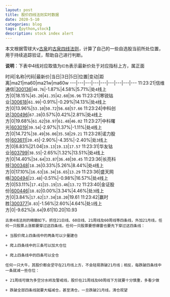 ```yaml
---
layout: post
title: 股价四线法则实时数据
date: 2020-5-10
categories: blog
tags: [python,stock]
description: stock index alert
---
```



本文根据雪球大v[古泉](https://xueqiu.com/u/7148646888)的[古泉四线法则](https://xueqiu.com/7148646888/130498192)，计算了自己的一些自选股当前所处位置，用于持续追踪验证，帮助自己进行判断。

**说明**：下表中4线对应取值为`红色`表示最新价处于对应指标上方，属正面

时间|名称|代码|最新价|当日|3日|5日|位置|变动|距离|ma21|ma60|ma21w|ma60w
---|---|---|---|---|---|---|---|---
11:23:21|信维通信|[300136](https://xueqiu.com/S/SZ300136)|`48.76`|-1.87%|4.58%|5.71%|处`4`线上方|0|18.15%|`45.20`|`41.35`|`42.60`|`36.96`
11:23:21|寒锐钴业|[300618](https://xueqiu.com/S/SZ300618)|`61.99`|-0.91%|-0.29%|14.13%|处`4`线上方|0|13.96%|`53.10`|`50.72`|`56.68`|`57.66`
11:23:24|中科创达|[300496](https://xueqiu.com/S/SZ300496)|`67.28`|0.57%|0.42%|2.81%|处`4`线上方|0|19.68%|`61.62`|`58.97`|`61.48`|`46.02`
11:23:27|中科曙光|[603019](https://xueqiu.com/S/SH603019)|`39.54`|-2.97%|1.37%|-1.11%|处`4`线上方|0|14.72%|`38.49`|`36.06`|`35.58`|`29.21`
11:23:28|诺力股份|[603611](https://xueqiu.com/S/SH603611)|`20.45`|-2.90%|-4.35%|-2.40%|处`3`线上方|0|6.83%|21.04|`19.13`|`19.13`|`17.57`
11:23:31|华友钴业|[603799](https://xueqiu.com/S/SH603799)|`38.55`|-2.65%|1.32%|13.51%|处`4`线上方|0|14.40%|`34.64`|`33.87`|`36.40`|`30.45`
11:23:36|长亮科技|[300348](https://xueqiu.com/S/SZ300348)|`18.26`|0.33%|5.26%|8.44%|处`4`线上方|0|17.10%|`16.63`|`16.34`|`16.65`|`13.29`
11:23:36|盛天网络|[300494](https://xueqiu.com/S/SZ300494)|`23.48`|-0.51%|-0.98%|16.57%|处`4`线上方|0|53.11%|`17.41`|`15.19`|`15.46`|`13.72`
11:23:40|金证股份|[600446](https://xueqiu.com/S/SH600446)|`18.82`|0.00%|3.34%|4.46%|处`3`线上方|0|3.84%|`17.62`|`17.34`|`18.20`|19.61
11:23:42|赢时胜|[300377](https://xueqiu.com/S/SZ300377)|`8.83`|-1.56%|2.60%|4.64%|处`1`线上方|0|-9.62%|`8.64`|9.61|10.20|10.93

```
古泉4线法则的精髓如下。抓住21日线、60日线、21周线及60周线等四条线，外加21月线，任何一只股票上涨都要穿过这四条线，任何一只股票要想爆雷也要先下穿过这四条线：

+ 当股价爬上四条线中的两条可以少量建仓

+ 爬上四条线中的三条可以加大仓位

+ 爬上四条线中的四条可以全仓

任何一只大牛，其股价都会坚守在21月线上方，不会轻易跌破21月线；相反，每跌破四条线中一条就减一些仓位：

+ 21周线可做为多空分水岭及警戒线，股价在21周线及60周线下方就要十分慎重，多看少做

+ 跌破全部四条线就要大幅减仓，甚至清仓，一旦跌破21月线，清仓观望
```